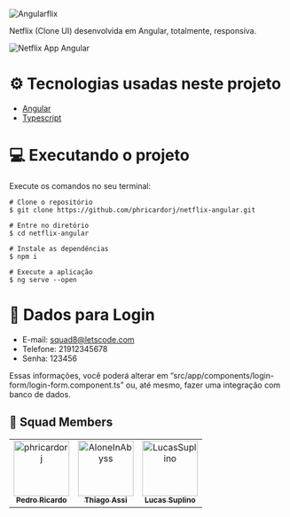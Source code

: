 ![Angularflix](https://i.postimg.cc/xCLcB3zx/angularflix.png)

Netflix (Clone UI) desenvolvida em Angular, totalmente, responsiva.

![Netflix App Angular](./src/assets/images/netflix-angular-app.gif)
  
# ⚙️ Tecnologias usadas neste projeto
- [Angular](https://angular.io/)
- [Typescript](https://www.typescriptlang.org/)

# 💻 Executando o projeto
Execute os comandos no seu terminal:

```
# Clone o repositório
$ git clone https://github.com/phricardorj/netflix-angular.git

# Entre no diretório
$ cd netflix-angular

# Instale as dependências
$ npm i

# Execute a aplicação
$ ng serve --open
```

# 👤 Dados para Login

- E-mail: squad8@letscode.com
- Telefone: 21912345678
- Senha: 123456

Essas informações, você poderá alterar em “src/app/components/login-form/login-form.component.ts” ou, até mesmo, fazer uma integração com banco de dados.

## 🖖 Squad Members<br>
<table>
  <tr>
    <td align="center">
      <a href="https://github.com/phricardorj">
        <img src="https://avatars.githubusercontent.com/u/70300680" width="100px;" alt="phricardorj"/><br>
        <sub>
          <b>Pedro Ricardo</b>
        </sub>
      </a>
    </td>
    <td align="center">
      <a href="https://github.com/AloneInAbyss">
        <img src="https://avatars.githubusercontent.com/u/37054274" width="100px;" alt="AloneInAbyss"/><br>
        <sub>
          <b>Thiago Assi</b>
        </sub>
      </a>
    </td>
    <td align="center">
      <a href="https://github.com/LucasSuplino">
        <img src="https://avatars.githubusercontent.com/u/31294320" width="100px;" alt="LucasSuplino"/><br>
        <sub>
          <b>Lucas Suplino</b>
        </sub>
      </a>
    </td>
  </tr>
</table>
